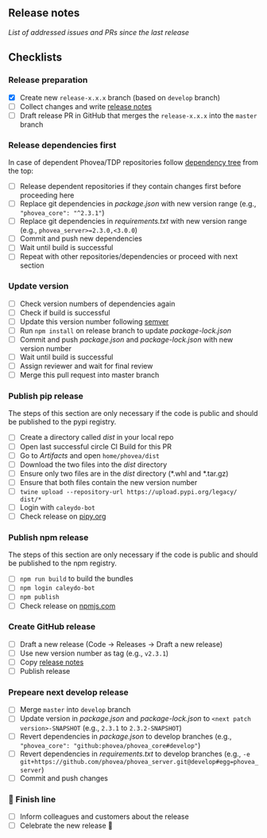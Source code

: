 ## Release notes

*List of addressed issues and PRs since the last release*


## Checklists

### Release preparation

* [x] Create new `release-x.x.x` branch (based on `develop` branch)
* [ ] Collect changes and write [release notes](#release-notes)
* [ ] Draft release PR in GitHub that merges the `release-x.x.x` into the `master` branch

### Release dependencies first

In case of dependent Phovea/TDP repositories follow [dependency tree](https://wiki.datavisyn.io/phovea/fundamentals/development-process#dependency-hierarchy) from the top:

* [ ] Release dependent repositories if they contain changes first before proceeding here
* [ ] Replace git dependencies in *package.json* with new version range (e.g., `"phovea_core": "^2.3.1"`)
* [ ] Replace git dependencies in *requirements.txt* with new version range (e.g., `phovea_server>=2.3.0,<3.0.0`)
* [ ] Commit and push new dependencies
* [ ] Wait until build is successful
* [ ] Repeat with other repositories/dependencies or proceed with next section

### Update version

* [ ] Check version numbers of dependencies again
* [ ] Check if build is successful
* [ ] Update this version number following [semver](https://semver.org)
* [ ] Run `npm install` on release branch to update _package-lock.json_
* [ ] Commit and push *package.json* and *package-lock.json* with new version number
* [ ] Wait until build is successful
* [ ] Assign reviewer and wait for final review
* [ ] Merge this pull request into master branch

### Publish pip release

The steps of this section are only necessary if the code is public and should be published to the pypi registry.

* [ ] Create a directory called _dist_ in your local repo
* [ ] Open last successful circle CI Build for this PR
* [ ] Go to _Artifacts_ and open `home/phovea/dist`
* [ ] Download the two files into the _dist_ directory
* [ ] Ensure only two files are in the *dist* directory (*.whl and *.tar.gz)
* [ ] Ensure that both files contain the new version number
* [ ] `twine upload --repository-url https://upload.pypi.org/legacy/ dist/*`
* [ ] Login with `caleydo-bot`
* [ ] Check release on [pipy.org](https://pypi.org/)

### Publish npm release

The steps of this section are only necessary if the code is public and should be published to the npm registry.

* [ ] `npm run build` to build the bundles
* [ ] `npm login caleydo-bot`
* [ ] `npm publish`
* [ ] Check release on [npmjs.com](https://www.npmjs.com)

### Create GitHub release

* [ ] Draft a new release (Code -> Releases -> Draft a new release)
* [ ] Use new version number as tag (e.g., `v2.3.1`)
* [ ] Copy [release notes](#release-notes)
* [ ] Publish release

### Prepeare next develop release

* [ ] Merge `master` into `develop` branch
* [ ] Update version in *package.json* and *package-lock.json* to `<next patch version>-SNAPSHOT` (e.g., `2.3.1` to `2.3.2-SNAPSHOT`)
* [ ] Revert dependencies in *package.json* to develop branches (e.g., `"phovea_core": "github:phovea/phovea_core#develop"`)
* [ ] Revert dependencies in *requirements.txt* to develop branches (e.g., `-e git+https://github.com/phovea/phovea_server.git@develop#egg=phovea_server`)
* [ ] Commit and push changes
 
### 🏁 Finish line

* [ ] Inform colleagues and customers about the release
* [ ] Celebrate the new release 🥳
